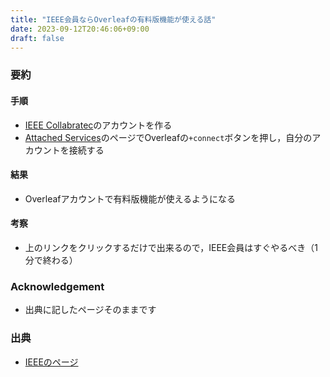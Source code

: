 ```yaml
---
title: "IEEE会員ならOverleafの有料版機能が使える話"
date: 2023-09-12T20:46:06+09:00
draft: false
---
```


### 要約
#### 手順
- [IEEE Collabratec](https://ieee-collabratec.ieee.org/app/home)のアカウントを作る
- [Attached Services](https://ieee-collabratec.ieee.org/app/manage-profile/attached-services)のページでOverleafの`+connect`ボタンを押し，自分のアカウントを接続する

#### 結果
- Overleafアカウントで有料版機能が使えるようになる

#### 考察
- 上のリンクをクリックするだけで出来るので，IEEE会員はすぐやるべき（1分で終わる）

### Acknowledgement
- 出典に記したページそのままです

### 出典
- [IEEEのページ](https://edu.ieee.org/it-unica/2023/03/01/how-to-connect-overleaf-with-ieee-collabratec/)

